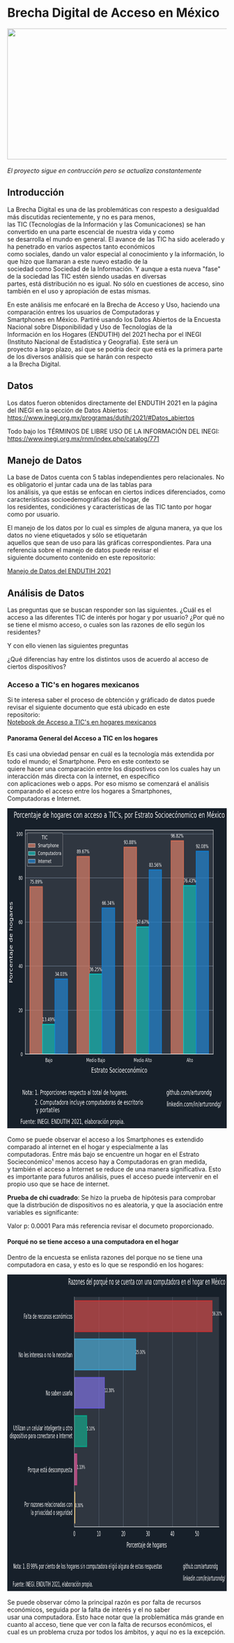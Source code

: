 # Brecha Digital de Acceso en México

<img src="https://www.greengeeks.com/blog/wp-content/uploads/2020/04/Mobile-and-Desktop-Users.jpg" width=600 height=300>

*El proyecto sigue en contrucción pero se actualiza constantemente*

## Introducción

La Brecha Digital es una de las problemáticas con respesto a desigualdad más discutidas recientemente, y no es para menos,  
las TIC (Tecnologías de la Información y las Comunicaciones) se han convertido en una parte escencial de nuestra vida y como  
se desarrolla el mundo en general. El avance de las TIC ha sido acelerado y ha penetrado en varios aspectos tanto económicos   
como sociales, dando un valor especial al conocimiento y la información, lo que hizo que llamaran a este nuevo estadio de la  
sociedad como Sociedad de la Información. Y aunque a esta nueva "fase" de la sociedad las TIC estén siendo usadas en diversas   
partes, está distribución no es igual. No sólo en cuestiones de acceso, sino también en el uso y apropiación de estas mismas. 

En este análisis me enfocaré en la Brecha de Acceso y Uso, haciendo una comparación entres los usuarios de Computadoras y  
Smartphones en México. Partiré usando los Datos Abiertos de la Encuesta Nacional sobre Disponibilidad y Uso de Tecnologías de la  
Información en los Hogares (ENDUTIH) del 2021 hecha por el INEGI (Instituto Nacional de Estadística y Geografía). Este será un  
proyecto a largo plazo, así que se podría decir que está es la primera parte de los diversos análisis que se harán con respecto  
a la Brecha Digital.

## Datos

Los datos fueron obtenidos directamente del ENDUTIH 2021 en la página del INEGI en la sección de Datos Abiertos:  
https://www.inegi.org.mx/programas/dutih/2021/#Datos_abiertos

Todo bajo los TÉRMINOS DE LIBRE USO DE LA INFORMACIÓN DEL INEGI:   
https://www.inegi.org.mx/rnm/index.php/catalog/771

## Manejo de Datos

La base de Datos cuenta con 5 tablas independientes pero relacionales. No es obligatorio el juntar cada una de las tablas para   
los análisis, ya que estás se enfocan en ciertos indices diferenciados, como características socioedemográficas del hogar, de  
los residentes, condiciónes y características de las TIC tanto por hogar como por usuario.

El manejo de los datos por lo cual es simples de alguna manera, ya que los datos no viene etiquetados y sólo se etiquetarán  
aquellos que sean de uso para lás gráficas correspondientes. Para una referencia sobre el manejo de datos puede revisar el  
siguiente documento contenido en este repositorio:

[Manejo de Datos del ENDUTIH 2021](/jupyter_notebooks/1.1.-Data_Wrangling_ENDUTIH_2021.ipynb)

## Análisis de Datos

Las preguntas que se buscan responder son las siguientes.
¿Cuál es el acceso a las diferentes TIC de interés por hogar y por usuario?
¿Por qué no se tiene el mismo acceso, o cuales son las razones de ello según los residentes?

Y con ello vienen las siguientes preguntas

¿Qué diferencias hay entre los distintos usos de acuerdo al acceso de ciertos dispositivos?

### Acceso a TIC's en hogares mexicanos

Si te interesa saber el proceso de obtención y gráficado de datos puede revisar el siguiente documento que está ubicado en este  
repositorio:  
[Notebook de Acceso a TIC's en hogares mexicanos](/jupyter_notebooks/2.2.-Tics_households_Mexico.ipynb)

#### Panorama General del Acceso a TIC en los hogares

Es casi una obviedad pensar en cuál es la tecnología más extendida por todo el mundo; el Smartphone. Pero en este contexto se  
quiere  hacer una comparación entre los dispostivos con los cuales hay un interacción más directa con la internet, en específico  
con aplicaciones web o apps. Por eso mismo se comenzará el análisis comparando el acceso entre los hogares a Smartphones,  
Computadoras e Internet.

<img src="/Graphs/Tics_hog_sci.png" width=783 height=733>

Como se puede observar el acceso a los Smartphones es extendido comparado al internet en el hogar y especialmente a las  
computadoras. Entre más bajo se encuentre un hogar en el Estrato Socieconómico¹ menos acceso hay a Computadoras en gran medida,  
y también el acceso a Internet se reduce de una manera significativa. 
Esto es importante para futuros análisis, pues el acceso puede intervenir en el propio uso que se hace de internet.

**Prueba de chi cuadrado**:
Se hizo la prueba de hipótesis para comprobar que la distrbución de dispositivos no es aleatoria, y que la asociación entre  
variables es significante:

Valor p: 0.0001
Para más referencia revisar el documeto proporcionado.

#### Porqué no se tiene acceso a una computadora en el hogar

Dentro de la encuesta se enlista razones del porque no se tiene una computadora en casa, y esto es lo que se respondió en los
hogares:

<img src="/Graphs/NoComp_hog.png" width=1000 height=725>

Se puede observar cómo la principal razón es por falta de recursos económicos, seguida por la falta de interés y el no saber  
usar una computadora.
Esto hace notar que la problemática más grande en cuanto al acceso, tiene que ver con la falta de recursos económicos, el  
cual es un problema cruza por todos los ámbitos, y aquí no es la excepción.

